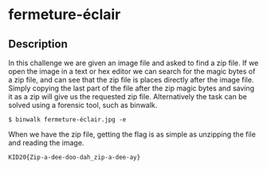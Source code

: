 # fermeture-éclair
## Description
In this challenge we are given an image file and asked to find a zip file. If we open the image in a text or hex editor we can search for the magic bytes of a zip file, and can see that the zip file is places directly after the image file. Simply copying the last part of the file after the zip magic bytes and saving it as a zip will give us the requested zip file.
Alternatively the task can be solved using a forensic tool, such as binwalk.
```
$ binwalk fermeture-éclair.jpg -e
```

When we have the zip file, getting the flag is as simple as unzipping the file and reading the image.

```
KID20{Zip-a-dee-doo-dah_zip-a-dee-ay}
```